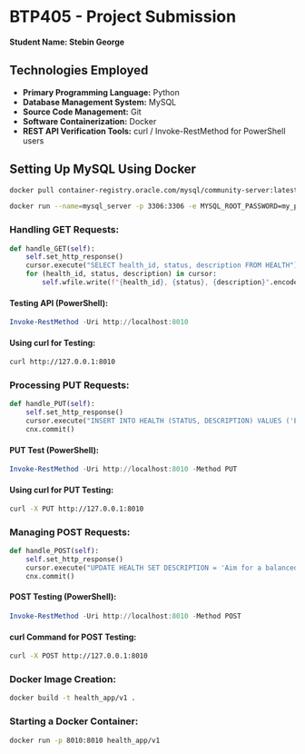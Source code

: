 # BTP405 - Project Submission
**Student Name: Stebin George**

## Technologies Employed
- **Primary Programming Language:** Python
- **Database Management System:** MySQL
- **Source Code Management:** Git
- **Software Containerization:** Docker
- **REST API Verification Tools:** curl / Invoke-RestMethod for PowerShell users

## Setting Up MySQL Using Docker
```bash
docker pull container-registry.oracle.com/mysql/community-server:latest
```
```bash
docker run --name=mysql_server -p 3306:3306 -e MYSQL_ROOT_PASSWORD=my_password --restart unless-stopped -d container-registry.oracle.com/mysql/community-server:latest
```

### Handling GET Requests:
```python
def handle_GET(self):
    self.set_http_response()
    cursor.execute("SELECT health_id, status, description FROM HEALTH")
    for (health_id, status, description) in cursor:
        self.wfile.write(f"{health_id}, {status}, {description}".encode('utf-8'))
```
#### Testing API (PowerShell):
```powershell
Invoke-RestMethod -Uri http://localhost:8010 
```
#### Using curl for Testing:
```bash
curl http://127.0.0.1:8010 
```

### Processing PUT Requests:
```python
def handle_PUT(self):
    self.set_http_response()
    cursor.execute("INSERT INTO HEALTH (STATUS, DESCRIPTION) VALUES ('Excellent', 'Great job, keep it up.')")
    cnx.commit()
```
#### PUT Test (PowerShell):
```powershell
Invoke-RestMethod -Uri http://localhost:8010 -Method PUT 
```
#### Using curl for PUT Testing:
```bash
curl -X PUT http://127.0.0.1:8010 
```

### Managing POST Requests:
```python
def handle_POST(self):
    self.set_http_response()
    cursor.execute("UPDATE HEALTH SET DESCRIPTION = 'Aim for a balanced diet' WHERE STATUS = 'Excellent'")
    cnx.commit()
```
#### POST Testing (PowerShell):
```powershell
Invoke-RestMethod -Uri http://localhost:8010 -Method POST 
```
#### curl Command for POST Testing:
```bash
curl -X POST http://127.0.0.1:8010 
```

### Docker Image Creation:
```bash
docker build -t health_app/v1 .
``` 
### Starting a Docker Container:
```bash
docker run -p 8010:8010 health_app/v1
```

